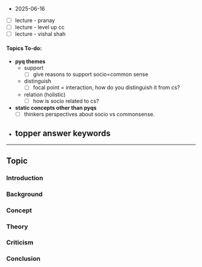 * 2025-06-16

- [ ] lecture - pranay
- [ ] lecture - level up cc
- [ ] lecture - vishal shah 
#### Topics To-do: 
- **pyq themes**
	- support 
		- [ ] give reasons to support socio=common sense
	- distinguish
		- [ ] focal point = interaction, how do you distinguish it from cs?
	-  relation (holistic) 
		- [ ] how is socio related to cs?
- **static concepts other than pyqs**
	- [ ] thinkers perspectives about socio vs commonsense.
- **topper answer keywords**
	- 

---
## Topic 

### Introduction

### Background

### Concept 

### Theory 

### Criticism
### Conclusion